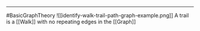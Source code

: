 -----
#BasicGraphTheory 
![[identify-walk-trail-path-graph-example.png]]
A trail is a [[Walk]] with no repeating edges in the [[Graph]]
